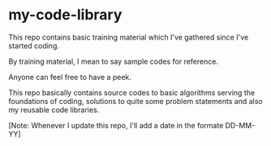 # my-code-library

This repo contains basic training material which I've gathered since I've started coding. 

By training material, I mean to say sample codes for reference.

Anyone can feel free to have a peek. 

This repo basically contains source codes to basic algorithms serving the foundations of coding, 
solutions to quite some problem statements and also my reusable code libraries. 

[Note: Whenever I update this repo, I'll add a date in the formate DD-MM-YY]
